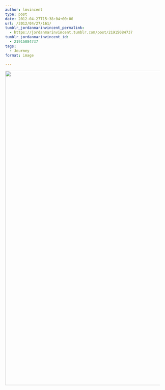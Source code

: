 ```yaml
---
author: lmvincent
type: post
date: 2012-04-27T15:38:04+00:00
url: /2012/04/27/161/
tumblr_jordanmarinvincent_permalink:
  - https://jordanmarinvincent.tumblr.com/post/21915084737
tumblr_jordanmarinvincent_id:
  - 21915084737
tags:
  - Journey
format: image

---
```

<img loading="lazy" src="https://jordansjourney.files.wordpress.com/2012/04/tumblr_m35a3gvp4d1rn5v6ko1_1280.png" alt="" width="768" height="1024" class="alignnone size-full wp-image-162" />